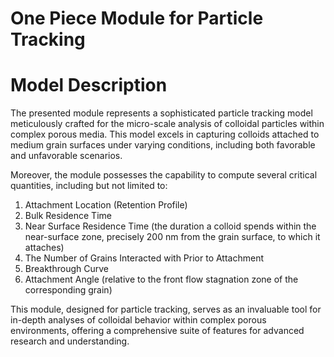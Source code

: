 # One Piece Module for Particle Tracking

# Model Description
The presented module represents a sophisticated particle tracking model meticulously crafted for the micro-scale analysis of colloidal particles within complex porous media. This model excels in capturing colloids attached to medium grain surfaces under varying conditions, including both favorable and unfavorable scenarios.

Moreover, the module possesses the capability to compute several critical quantities, including but not limited to:

1. Attachment Location (Retention Profile)
2. Bulk Residence Time
3. Near Surface Residence Time (the duration a colloid spends within the near-surface zone, precisely 200 nm from the grain surface, to which it attaches)
4. The Number of Grains Interacted with Prior to Attachment
5. Breakthrough Curve
6. Attachment Angle (relative to the front flow stagnation zone of the corresponding grain)

This module, designed for particle tracking, serves as an invaluable tool for in-depth analyses of colloidal behavior within complex porous environments, offering a comprehensive suite of features for advanced research and understanding.






